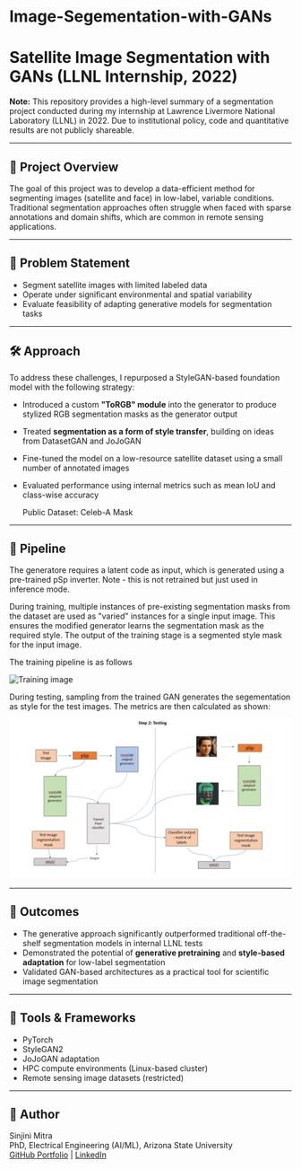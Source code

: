 # Image-Segementation-with-GANs

# Satellite Image Segmentation with GANs (LLNL Internship, 2022)

**Note:** This repository provides a high-level summary of a segmentation project conducted during my internship at Lawrence Livermore National Laboratory (LLNL) in 2022. Due to institutional policy, code and quantitative results are not publicly shareable.

---

## 📌 Project Overview

The goal of this project was to develop a data-efficient method for segmenting images (satellite and face) in low-label, variable conditions. Traditional segmentation approaches often struggle when faced with sparse annotations and domain shifts, which are common in remote sensing applications.

---

## 🧠 Problem Statement

- Segment satellite images with limited labeled data
- Operate under significant environmental and spatial variability
- Evaluate feasibility of adapting generative models for segmentation tasks

---

## 🛠️ Approach

To address these challenges, I repurposed a StyleGAN-based foundation model with the following strategy:

- Introduced a custom **"ToRGB" module** into the generator to produce stylized RGB segmentation masks as the generator output
- Treated **segmentation as a form of style transfer**, building on ideas from DatasetGAN and JoJoGAN
- Fine-tuned the model on a low-resource satellite dataset using a small number of annotated images
- Evaluated performance using internal metrics such as mean IoU and class-wise accuracy

  Public Dataset: Celeb-A Mask

---

## 🧩 Pipeline

The generatore requires a latent code as input, which is generated using a pre-trained pSp inverter. Note - this is not retrained but just used in inference mode.

During training, multiple instances of pre-existing segmentation masks from the dataset are used as "varied" instances for a single input image. This ensures the modified generator learns the segmentation mask as the required style. The output of the training stage is a segmented style mask for the input image.

The training pipeline is as follows

![Training image](Training_method,jpg)

During testing, sampling from the trained GAN generates the segementation as style for the test images. The metrics are then calculated as shown:

![Testing pipeline](Testing_method.jpg)

---

## 🚀 Outcomes

- The generative approach significantly outperformed traditional off-the-shelf segmentation models in internal LLNL tests
- Demonstrated the potential of **generative pretraining** and **style-based adaptation** for low-label segmentation
- Validated GAN-based architectures as a practical tool for scientific image segmentation

---

## 🔧 Tools & Frameworks

- PyTorch
- StyleGAN2
- JoJoGAN adaptation
- HPC compute environments (Linux-based cluster)
- Remote sensing image datasets (restricted)

---

## 🙋 Author

Sinjini Mitra  
PhD, Electrical Engineering (AI/ML), Arizona State University  
[GitHub Portfolio](https://sinjini15.github.io/) | [LinkedIn](https://www.linkedin.com/in/sinjinimitra/)  
